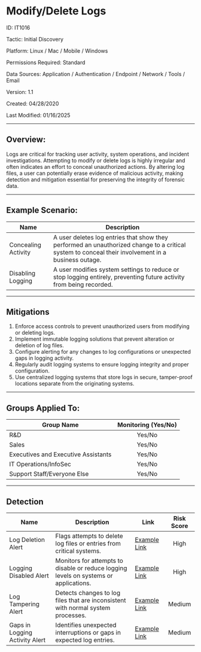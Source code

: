 # **Modify/Delete Logs**

ID: IT1016

Tactic: Initial Discovery

Platform: Linux / Mac / Mobile / Windows

Permissions Required: Standard

Data Sources: Application / Authentication / Endpoint / Network / Tools / Email

Version: 1.1

Created: 04/28/2020

Last Modified: 01/16/2025

---

## **Overview:**

Logs are critical for tracking user activity, system operations, and incident investigations. Attempting to modify or delete logs is highly irregular and often indicates an effort to conceal unauthorized actions. By altering log files, a user can potentially erase evidence of malicious activity, making detection and mitigation essential for preserving the integrity of forensic data.

---

## **Example Scenario:**

| **Name**                 | **Description**                                                                                      |
|--------------------------|------------------------------------------------------------------------------------------------------|
| Concealing Activity      | A user deletes log entries that show they performed an unauthorized change to a critical system to conceal their involvement in a business outage. |
| Disabling Logging         | A user modifies system settings to reduce or stop logging entirely, preventing future activity from being recorded. |

---

## **Mitigations**

1. Enforce access controls to prevent unauthorized users from modifying or deleting logs.  
2. Implement immutable logging solutions that prevent alteration or deletion of log files.  
3. Configure alerting for any changes to log configurations or unexpected gaps in logging activity.  
4. Regularly audit logging systems to ensure logging integrity and proper configuration.  
5. Use centralized logging systems that store logs in secure, tamper-proof locations separate from the originating systems.  

---

## **Groups Applied To:**

| **Group Name**                | **Monitoring (Yes/No)** |
|--------------------------------|:----------------------:|
| R&D                            | Yes/No               |
| Sales                          | Yes/No               |
| Executives and Executive Assistants | Yes/No         |
| IT Operations/InfoSec          | Yes/No               |
| Support Staff/Everyone Else    | Yes/No               |

---

## **Detection**

| **Name**                        | **Description**                                                                                 | **Link**          | **Risk Score** |
|---------------------------------|-------------------------------------------------------------------------------------------------|-------------------|:--------------:|
| Log Deletion Alert              | Flags attempts to delete log files or entries from critical systems.                           | [Example Link](#) | High           |
| Logging Disabled Alert          | Monitors for attempts to disable or reduce logging levels on systems or applications.          | [Example Link](#) | High           |
| Log Tampering Alert             | Detects changes to log files that are inconsistent with normal system processes.               | [Example Link](#) | Medium         |
| Gaps in Logging Activity Alert  | Identifies unexpected interruptions or gaps in expected log entries.                          | [Example Link](#) | Medium         |


